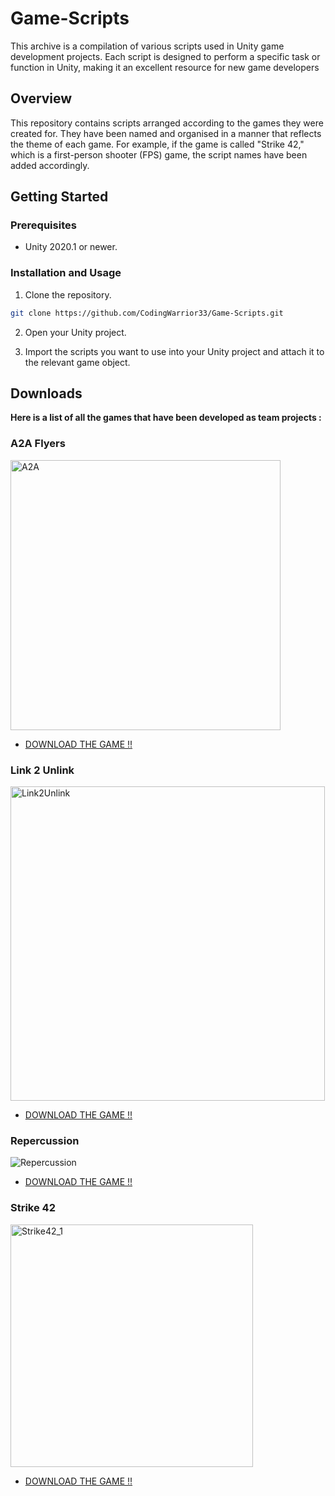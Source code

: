 # Game-Scripts

This archive is a compilation of various scripts used in Unity game development projects. Each script is designed to perform a specific task or function in Unity, making it an excellent resource for new game developers

## Overview

This repository contains scripts arranged according to the games they were created for. They have been named and organised in a manner that reflects the theme of each game. For example, if the game is called "Strike 42," which is a first-person shooter (FPS) game, the script names have been added accordingly.

## Getting Started

### Prerequisites

- Unity 2020.1 or newer.

### Installation and Usage

1. Clone the repository.
```bash
git clone https://github.com/CodingWarrior33/Game-Scripts.git
```

2. Open your Unity project.

3. Import the scripts you want to use into your Unity project and attach it to the relevant game object.

## Downloads

**Here is a list of all the games that have been developed as team projects :**

### A2A Flyers 
<img width="432" alt="A2A" src="https://github.com/CodingWarrior33/Game-Scripts/assets/95586108/efc35fd4-0881-4691-81fc-eb39c8e4984c">


- [DOWNLOAD THE GAME !!](https://adityasahu.itch.io/a2a)


### Link 2 Unlink
<img width="503" alt="Link2Unlink" src="https://github.com/CodingWarrior33/Game-Scripts/assets/95586108/f6428fb2-cf13-4436-9c1c-e996f5301809">


- [DOWNLOAD THE GAME !!](https://gamecode3.itch.io/link-2-unlink)


### Repercussion
![Repercussion](https://github.com/CodingWarrior33/Game-Scripts/assets/95586108/3cc15049-7155-45f1-a970-6736f00ff91a)

- [DOWNLOAD THE GAME !!](https://adityasahu.itch.io/repercussion)


### Strike 42
<img width="388" alt="Strike42_1" src="https://github.com/CodingWarrior33/Game-Scripts/assets/95586108/04088443-e3c3-4e0c-a585-54cff025e3f6">

- [DOWNLOAD THE GAME !!](https://cg2d-iit-mandi.itch.io/strike-42)
